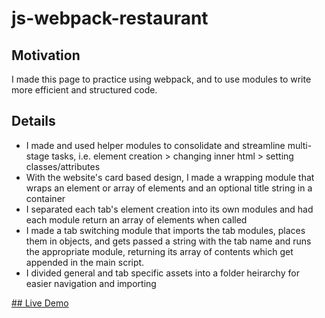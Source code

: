 # js-webpack-restaurant

## Motivation
I made this page to practice using webpack, and to use modules to write more efficient and structured code.

## Details
- I made and used helper modules to consolidate and streamline multi-stage tasks, i.e. element creation > changing inner html > setting classes/attributes
- With the website's card based design, I made a wrapping module that wraps an element or array of elements and an optional title string in a container
- I separated each tab's element creation into its own modules and had each module return an array of elements when called
- I made a tab switching module that imports the tab modules, places them in objects, and gets passed a string with the tab name and runs the appropriate module, returning its array of contents which get appended in the main script.
- I divided general and tab specific assets into a folder heirarchy for easier navigation and importing

[## Live Demo](https://kelmorsy.github.io/js-webpack-restaurant/)
